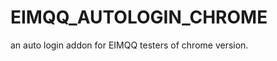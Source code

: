 EIMQQ_AUTOLOGIN_CHROME
======================

an auto login addon for EIMQQ testers of chrome version. 
